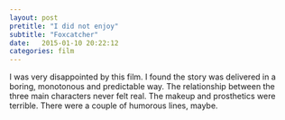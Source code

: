 ```yaml
---
layout: post
pretitle: "I did not enjoy"
subtitle: "Foxcatcher"
date:   2015-01-10 20:22:12
categories: film
---
```


I was very disappointed by this film. I found the story was delivered in a boring, monotonous and predictable way. The relationship between the three main characters never felt real. The makeup and prosthetics were terrible. There were a couple of humorous lines, maybe.
